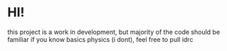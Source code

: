# HI!
this project is a work in development, but majority of the code should be familiar if you know basics physics (i dont), feel free to pull idrc
